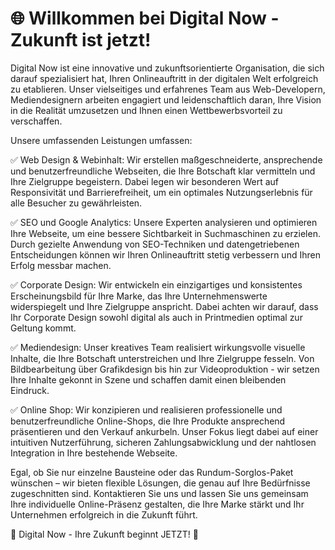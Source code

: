 # 🌐 Willkommen bei Digital Now - Zukunft ist jetzt! #  

Digital Now ist eine innovative und zukunftsorientierte Organisation, die sich darauf spezialisiert hat, Ihren Onlineauftritt in der digitalen Welt erfolgreich zu etablieren. Unser vielseitiges und erfahrenes Team aus Web-Developern, Mediendesignern arbeiten engagiert und leidenschaftlich daran, Ihre Vision in die Realität umzusetzen und Ihnen einen Wettbewerbsvorteil zu verschaffen.

Unsere umfassenden Leistungen umfassen:

✅ Web Design & Webinhalt: Wir erstellen maßgeschneiderte, ansprechende und benutzerfreundliche Webseiten, die Ihre Botschaft klar vermitteln und Ihre Zielgruppe begeistern. Dabei legen wir besonderen Wert auf Responsivität und Barrierefreiheit, um ein optimales Nutzungserlebnis für alle Besucher zu gewährleisten.

✅ SEO und Google Analytics: Unsere Experten analysieren und optimieren Ihre Webseite, um eine bessere Sichtbarkeit in Suchmaschinen zu erzielen. Durch gezielte Anwendung von SEO-Techniken und datengetriebenen Entscheidungen können wir Ihren Onlineauftritt stetig verbessern und Ihren Erfolg messbar machen.

✅ Corporate Design: Wir entwickeln ein einzigartiges und konsistentes Erscheinungsbild für Ihre Marke, das Ihre Unternehmenswerte widerspiegelt und Ihre Zielgruppe anspricht. Dabei achten wir darauf, dass Ihr Corporate Design sowohl digital als auch in Printmedien optimal zur Geltung kommt.

✅ Mediendesign: Unser kreatives Team realisiert wirkungsvolle visuelle Inhalte, die Ihre Botschaft unterstreichen und Ihre Zielgruppe fesseln. Von Bildbearbeitung über Grafikdesign bis hin zur Videoproduktion - wir setzen Ihre Inhalte gekonnt in Szene und schaffen damit einen bleibenden Eindruck.

✅ Online Shop: Wir konzipieren und realisieren professionelle und benutzerfreundliche Online-Shops, die Ihre Produkte ansprechend präsentieren und den Verkauf ankurbeln. Unser Fokus liegt dabei auf einer intuitiven Nutzerführung, sicheren Zahlungsabwicklung und der nahtlosen Integration in Ihre bestehende Webseite.

Egal, ob Sie nur einzelne Bausteine oder das Rundum-Sorglos-Paket wünschen – wir bieten flexible Lösungen, die genau auf Ihre Bedürfnisse zugeschnitten sind. Kontaktieren Sie uns und lassen Sie uns gemeinsam Ihre individuelle Online-Präsenz gestalten, die Ihre Marke stärkt und Ihr Unternehmen erfolgreich in die Zukunft führt.

🔗 Digital Now - Ihre Zukunft beginnt JETZT! 🔗
